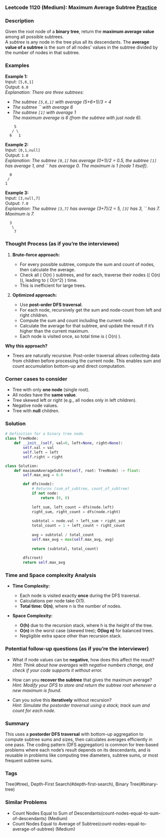 ### Leetcode 1120 (Medium): Maximum Average Subtree [Practice](https://leetcode.com/problems/maximum-average-subtree)

### Description  
Given the root node of a **binary tree**, return the **maximum average value** among all possible subtrees.  
A *subtree* is any node in the tree plus all its descendants. The **average value of a subtree** is the sum of all nodes' values in the subtree divided by the number of nodes in that subtree.

### Examples  

**Example 1:**  
Input: `[5,6,1]`  
Output: `6.0`  
*Explanation: There are three subtrees:*
- *The subtree `[5,6,1]` with average (5+6+1)/3 = 4*
- *The subtree `` with average 6*
- *The subtree `[1]` with average 1*  
*The maximum average is 6 (from the subtree with just node 6).*

```
    5
   / \
  6   1
```

**Example 2:**  
Input: `[0,1,null]`  
Output: `1.0`  
*Explanation: The subtree `[0,1]` has average (0+1)/2 = 0.5, the subtree `[1]` has average 1, and `` has average 0. The maximum is 1 (node 1 itself).*

```
  0
 /
1
```

**Example 3:**  
Input: `[3,null,7]`  
Output: `7.0`  
*Explanation: The subtree `[3,7]` has average (3+7)/2 = 5, `[3]` has 3, `` has 7. Maximum is 7.*

```
  3
   \
    7
```

### Thought Process (as if you’re the interviewee)  

1. **Brute-force approach:**  
   - For every possible subtree, compute the sum and count of nodes, then calculate the average.  
   - Check all \( O(n) \) subtrees, and for each, traverse their nodes (\( O(n) \)), leading to \( O(n^2) \) time.
   - This is inefficient for large trees.

2. **Optimized approach:**  
   - Use **post-order DFS traversal**.
   - For each node, recursively get the sum and node-count from left and right children.
   - Compute the sum and count including the current node.
   - Calculate the average for that subtree, and update the result if it’s higher than the current maximum.
   - Each node is visited once, so total time is \( O(n) \).

**Why this approach?**  
- Trees are naturally recursive. Post-order traversal allows collecting data from children before processing the current node. This enables sum and count accumulation bottom-up and direct computation.

### Corner cases to consider  
- Tree with only **one node** (single root).
- All nodes have the **same value**.
- Tree skewed left or right (e.g., all nodes only in left children).
- Negative node values.
- Tree with **null** children.

### Solution

```python
# Definition for a binary tree node.
class TreeNode:
    def __init__(self, val=0, left=None, right=None):
        self.val = val
        self.left = left
        self.right = right

class Solution:
    def maximumAverageSubtree(self, root: TreeNode) -> float:
        self.max_avg = 0.0

        def dfs(node):
            # Returns (sum_of_subtree, count_of_subtree)
            if not node:
                return (0, 0)
            
            left_sum, left_count = dfs(node.left)
            right_sum, right_count = dfs(node.right)
            
            subtotal = node.val + left_sum + right_sum
            total_count = 1 + left_count + right_count
            
            avg = subtotal / total_count
            self.max_avg = max(self.max_avg, avg)
            
            return (subtotal, total_count)
        
        dfs(root)
        return self.max_avg
```

### Time and Space complexity Analysis  

- **Time Complexity:**  
  - Each node is visited exactly **once** during the DFS traversal.
  - Calculations per node take O(1).  
  - **Total time: O(n)**, where n is the number of nodes.

- **Space Complexity:**  
  - **O(h)** due to the recursion stack, where h is the height of the tree.
  - **O(n)** in the worst case (skewed tree); **O(log n)** for balanced trees.
  - Negligible extra space other than recursion stack.

### Potential follow-up questions (as if you’re the interviewer)  

- What if node values can be **negative**, how does this affect the result?  
  *Hint: Think about how averages with negative numbers change, and check if your code supports it without error.*

- How can you **recover the subtree** that gives the maximum average?  
  *Hint: Modify your DFS to store and return the subtree root whenever a new maximum is found.*

- Can you solve this **iteratively** without recursion?  
  *Hint: Simulate the postorder traversal using a stack; track sum and count for each node.*

### Summary
This uses a **postorder DFS traversal** with bottom-up aggregation to compute subtree sums and sizes, then calculates averages efficiently in one pass. The coding pattern (DFS aggregation) is common for tree-based problems where each node’s result depends on its descendants, and is reusable in problems like computing tree diameters, subtree sums, or most frequent subtree sums.

### Tags
Tree(#tree), Depth-First Search(#depth-first-search), Binary Tree(#binary-tree)

### Similar Problems
- Count Nodes Equal to Sum of Descendants(count-nodes-equal-to-sum-of-descendants) (Medium)
- Count Nodes Equal to Average of Subtree(count-nodes-equal-to-average-of-subtree) (Medium)